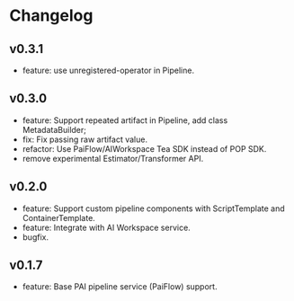 # Changelog

## v0.3.1
- feature: use unregistered-operator in Pipeline.


## v0.3.0

- feature: Support repeated artifact in Pipeline, add class MetadataBuilder;
- fix: Fix passing raw artifact value.
- refactor: Use PaiFlow/AIWorkspace Tea SDK instead of POP SDK.
- remove experimental Estimator/Transformer API.

## v0.2.0

- feature: Support custom pipeline components with ScriptTemplate and ContainerTemplate.
- feature: Integrate with AI Workspace service.
- bugfix.


## v0.1.7

- feature: Base PAI pipeline service (PaiFlow) support.
